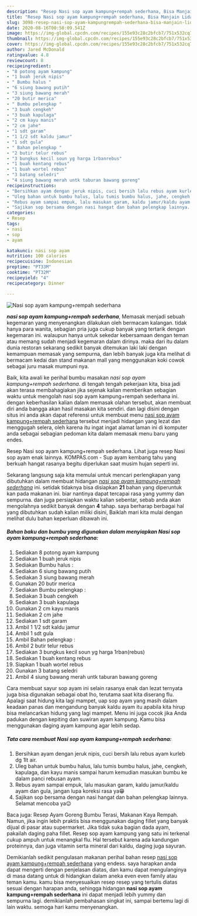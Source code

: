 ```yaml
---
description: "Resep Nasi sop ayam kampung+rempah sederhana, Bisa Manjain Lidah"
title: "Resep Nasi sop ayam kampung+rempah sederhana, Bisa Manjain Lidah"
slug: 3098-resep-nasi-sop-ayam-kampungrempah-sederhana-bisa-manjain-lidah
date: 2020-08-16T00:58:09.541Z
image: https://img-global.cpcdn.com/recipes/155e93c28c2bfcb7/751x532cq70/nasi-sop-ayam-kampungrempah-sederhana-foto-resep-utama.jpg
thumbnail: https://img-global.cpcdn.com/recipes/155e93c28c2bfcb7/751x532cq70/nasi-sop-ayam-kampungrempah-sederhana-foto-resep-utama.jpg
cover: https://img-global.cpcdn.com/recipes/155e93c28c2bfcb7/751x532cq70/nasi-sop-ayam-kampungrempah-sederhana-foto-resep-utama.jpg
author: Jared McDonald
ratingvalue: 4.8
reviewcount: 8
recipeingredient:
- "8 potong ayam kampung"
- "1 buah jeruk nipis"
- " Bumbu halus "
- "6 siung bawang putih"
- "3 siung bawang merah"
- "20 butir merica"
- " Bumbu pelengkap "
- "3 buah cengkeh"
- "3 buah kapulaga"
- "2 cm kayu manis"
- "2 cm jahe"
- "1 sdt garam"
- "1 1/2 sdt kaldu jamur"
- "1 sdt gula"
- " Bahan pelengkap "
- "2 butir telur rebus"
- "3 bungkus kecil soun yg harga 1rbanrebus"
- "1 buah kentang rebus"
- "1 buah wortel rebus"
- "3 batang seledri"
- "4 siung bawang merah untk taburan bawang goreng"
recipeinstructions:
- "Bersihkan ayam dengan jeruk nipis, cuci bersih lalu rebus ayam kurleb dg 1lt air."
- "Uleg bahan untuk bumbu halus, lalu tumis bumbu halus, jahe, cengkeh, kapulaga, dan kayu manis sampai harum kemudian masukan bumbu ke dalam panci rebusan ayam."
- "Rebus ayam sampai empuk, lalu masukan garam, kaldu jamur/kaldu ayam dan gula, jangan lupa koreksi rasa ya😁"
- "Sajikan sop bersama dengan nasi hangat dan bahan pelengkap lainnya. Selamat mencoba ya😉"
categories:
- Resep
tags:
- nasi
- sop
- ayam

katakunci: nasi sop ayam 
nutrition: 100 calories
recipecuisine: Indonesian
preptime: "PT33M"
cooktime: "PT32M"
recipeyield: "4"
recipecategory: Dinner

---
```



![Nasi sop ayam kampung+rempah sederhana](https://img-global.cpcdn.com/recipes/155e93c28c2bfcb7/751x532cq70/nasi-sop-ayam-kampungrempah-sederhana-foto-resep-utama.jpg)

<b><i>nasi sop ayam kampung+rempah sederhana</i></b>, Memasak menjadi sebuah kegemaran yang menyenangkan dilakukan oleh bermacam kalangan. tidak hanya para wanita, sebagian pria juga cukup banyak yang tertarik dengan kegemaran ini. walaupun hanya untuk sekedar kebersamaan dengan teman atau memang sudah menjadi kegemaran dalam dirinya. maka dari itu dalam dunia restoran sekarang sedikit banyak ditemukan laki laki dengan kemampuan memasak yang sempurna, dan lebih banyak juga kita melihat di bermacam kedai dan stand makanan mall yang menggunakan koki cowok sebagai juru masak mumpuni nya.

Baik, kita awali ke perihal bumbu masakan <i>nasi sop ayam kampung+rempah sederhana</i>. di tengah tengah pekerjaan kita, bisa jadi akan terasa membahagiakan jika sejenak kalian memberikan sebagian waktu untuk mengolah nasi sop ayam kampung+rempah sederhana ini. dengan keberhasilan kalian dalam memasak olahan tersebut, akan membuat diri anda bangga akan hasil masakan kita sendiri. dan lagi disini dengan situs ini anda akan dapat referensi untuk membuat menu <u>nasi sop ayam kampung+rempah sederhana</u> tersebut menjadi hidangan yang lezat dan menggugah selera, oleh karena itu ingat ingat alamat laman ini di komputer anda sebagai sebagian pedoman kita dalam memasak menu baru yang endes.

Resep Nasi sop ayam kampung+rempah sederhana. Lihat juga resep Nasi sop ayam enak lainnya. KOMPAS.com - Sup ayam kembang tahu yang berkuah hangat rasanya begitu diperlukan saat musim hujan seperti ini.


Sekarang langsung saja kita memulai untuk mencari perlengkapan yang dibutuhkan dalam membuat hidangan <u><i>nasi sop ayam kampung+rempah sederhana</i></u> ini. setidak tidaknya bisa disiapkan <b>21</b> bahan yang diperuntuk kan pada makanan ini. biar nantinya dapat tercapai rasa yang yummy dan sempurna. dan juga persiapkan waktu kalian sebentar, sebab anda akan mengolahnya sedikit banyak dengan <b>4</b> tahap. saya berharap berbagai hal yang dibutuhkan sudah kalian miliki disini, Baiklah mari kita mulai dengan melihat dulu bahan keperluan dibawah ini.

<!--inarticleads1-->

##### Bahan baku dan bumbu yang digunakan dalam menyiapkan Nasi sop ayam kampung+rempah sederhana:

1. Sediakan 8 potong ayam kampung
1. Sediakan 1 buah jeruk nipis
1. Sediakan  Bumbu halus :
1. Sediakan 6 siung bawang putih
1. Sediakan 3 siung bawang merah
1. Gunakan 20 butir merica
1. Sediakan  Bumbu pelengkap :
1. Sediakan 3 buah cengkeh
1. Sediakan 3 buah kapulaga
1. Gunakan 2 cm kayu manis
1. Sediakan 2 cm jahe
1. Sediakan 1 sdt garam
1. Ambil 1 1/2 sdt kaldu jamur
1. Ambil 1 sdt gula
1. Ambil  Bahan pelengkap :
1. Ambil 2 butir telur rebus
1. Sediakan 3 bungkus kecil soun yg harga 1rban(rebus)
1. Sediakan 1 buah kentang rebus
1. Siapkan 1 buah wortel rebus
1. Gunakan 3 batang seledri
1. Ambil 4 siung bawang merah untk taburan bawang goreng


Cara membuat sayur sop ayam ini selain rasanya enak dan lezat ternyata juga bisa digunakan sebagai obat lho, terutama saat kita diserang flu. Apalagi saat hidung kita lagi mampet, uap sop ayam yang masih dalam keadaan panas dan mengandung banyak kaldu ayam itu apabila kita hirup bisa melancarkan hidung yang lagi mampet. Menu ini juga cocok jika Anda padukan dengan kepiting dan suwiran ayam kampung. Kamu bisa menggunakan daging ayam kampung agar lebih sedap. 

<!--inarticleads2-->

##### Tata cara membuat Nasi sop ayam kampung+rempah sederhana:

1. Bersihkan ayam dengan jeruk nipis, cuci bersih lalu rebus ayam kurleb dg 1lt air.
1. Uleg bahan untuk bumbu halus, lalu tumis bumbu halus, jahe, cengkeh, kapulaga, dan kayu manis sampai harum kemudian masukan bumbu ke dalam panci rebusan ayam.
1. Rebus ayam sampai empuk, lalu masukan garam, kaldu jamur/kaldu ayam dan gula, jangan lupa koreksi rasa ya😁
1. Sajikan sop bersama dengan nasi hangat dan bahan pelengkap lainnya. Selamat mencoba ya😉


Baca juga: Resep Ayam Goreng Bumbu Terasi, Makanan Kaya Rempah. Namun, jika ingin lebih praktis bisa menggunakan daging fillet yang banyak dijual di pasar atau supermarket. Jika tidak suka bagian dada ayam, pakailah daging paha fillet. Resep sop ayam kampung yang satu ini terkenal cukup ampuh untuk menangkal flu. Hal tersebut karena ada kandungan proteinnya, dan juga vitamin serta mineral dari kaldu, daging juga sayuran. 

Demikianlah sedikit pengulasan makanan perihal bahan resep <u>nasi sop ayam kampung+rempah sederhana</u> yang endess. saya harapkan anda dapat mengerti dengan penjelasan diatas, dan kamu dapat mengulanginya di masa datang untuk di hidangkan dalam aneka even even family atau teman kamu. kamu bisa menyesuaikan resep resep yang tertulis diatas sesuai dengan harapan anda, sehingga hidangan <b>nasi sop ayam kampung+rempah sederhana</b> ini dapat menjadi lebih yummy dan sempurna lagi. demikianlah pembahasan singkat ini, sampai bertemu lagi di lain waktu. semoga hari kamu menyenangkan.
